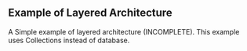 ## Example of Layered Architecture

A Simple example of layered architecture (INCOMPLETE).
This example uses Collections instead of database.